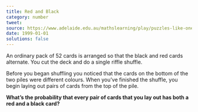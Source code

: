 ```yaml
---
title: Red and Black
category: number
tweet: 
source: https://www.adelaide.edu.au/mathslearning/play/puzzles-like-one-hundred-factorial.pdf
date: 1999-01-01
solutions: false
---
```

An ordinary pack of 52 cards is arranged so that the black and red cards alternate. You cut the deck and do a single riffle shuffle.

Before you began shuffling you noticed that the cards on the bottom of the two piles were different colours. When you’ve finished the shuffle, you begin laying out pairs of cards from the top of the pile.

**What’s the probability that every pair of cards that you lay out has both a red and a black card?**